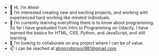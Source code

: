- 👋 Hi, I’m Ahmir
- 👀 I’m interested creating new and exciting projects, and working with experienced hard working like minded individuals.
- 🌱 I’m currently learning everything there is to know about programming.  So far I have graduated from Intro to Programming on Udacity.  I have learned the basics for HTML, CSS, Python, and JavaScript, and still learning.
- 💞️ I’m looking to collaborate on any project where I can be of value.
- 📫 I can be reached at ahmirrobinson981@gmail.com

<!---
arob2nice/arob2nice is a ✨ special ✨ repository because its `README.md` (this file) appears on your GitHub profile.
You can click the Preview link to take a look at your changes.
--->
